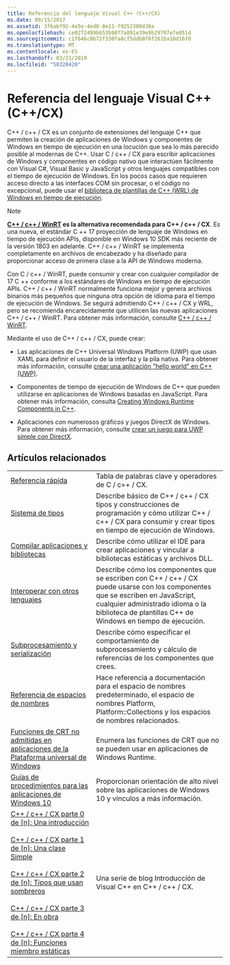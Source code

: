 ```yaml
---
title: Referencia del lenguaje Visual C++ (C++/CX)
ms.date: 09/15/2017
ms.assetid: 3f6abf92-4e5e-4ed8-8e11-f9252380d30a
ms.openlocfilehash: ce0272499b653b9077a891e39e9b29797e7e051d
ms.sourcegitcommit: c1f646c8b72f330fa8cf5ddb0f8f261ba10d16f0
ms.translationtype: MT
ms.contentlocale: es-ES
ms.lasthandoff: 03/21/2019
ms.locfileid: "58328420"
---
```

# <a name="visual-c-language-reference-ccx"></a>Referencia del lenguaje Visual C++ (C++/CX)

C++ / c++ / CX es un conjunto de extensiones del lenguaje C++ que permiten la creación de aplicaciones de Windows y componentes de Windows en tiempo de ejecución en una locución que sea lo más parecido posible al modernas de C++. Usar C / c++ / CX para escribir aplicaciones de Windows y componentes en código nativo que interactúen fácilmente con Visual C#, Visual Basic y JavaScript y otros lenguajes compatibles con el tiempo de ejecución de Windows. En los pocos casos que requieren acceso directo a las interfaces COM sin procesar, o el código no excepcional, puede usar el [biblioteca de plantillas de C++ (WRL) de Windows en tiempo de ejecución](../windows/windows-runtime-cpp-template-library-wrl.md).

> [!NOTE]
> **[C++ / c++ / WinRT](/windows/uwp/cpp-and-winrt-apis/index) es la alternativa recomendada para C++ / c++ / CX**. Es una nueva, el estándar C ++ 17 proyección de lenguaje de Windows en tiempo de ejecución APIs, disponible en Windows 10 SDK más reciente de la versión 1803 en adelante. C++ / c++ / WinRT se implementa completamente en archivos de encabezado y ha diseñado para proporcionar acceso de primera clase a la API de Windows moderna.
>
> Con C / c++ / WinRT, puede consumir y crear con cualquier compilador de 17 C ++ conforme a los estándares de Windows en tiempo de ejecución APIs. C++ / c++ / WinRT normalmente funciona mejor y genera archivos binarios más pequeños que ninguna otra opción de idioma para el tiempo de ejecución de Windows. Se seguirá admitiendo C++ / c++ / CX y WRL, pero se recomienda encarecidamente que utilicen las nuevas aplicaciones C++ / c++ / WinRT. Para obtener más información, consulte [C++ / c++ / WinRT](/windows/uwp/cpp-and-winrt-apis/index).

Mediante el uso de C++ / c++ / CX, puede crear:

- Las aplicaciones de C++ Universal Windows Platform (UWP) que usan XAML para definir el usuario de la interfaz y la pila nativa. Para obtener más información, consulte [crear una aplicación "hello world" en C++ (UWP)](/windows/uwp/get-started/create-a-basic-windows-10-app-in-cpp).

- Componentes de tiempo de ejecución de Windows de C++ que pueden utilizarse en aplicaciones de Windows basadas en JavaScript. Para obtener más información, consulta [Creating Windows Runtime Components in C++](/windows/uwp/winrt-components/creating-windows-runtime-components-in-cpp).

- Aplicaciones con numerosos gráficos y juegos DirectX de Windows. Para obtener más información, consulte [crear un juego para UWP simple con DirectX](/windows/uwp/gaming/tutorial--create-your-first-uwp-directx-game).

## <a name="related-articles"></a>Artículos relacionados

|||
|-|-|
|[Referencia rápida](../cppcx/quick-reference-c-cx.md)|Tabla de palabras clave y operadores de C / c++ / CX.|
|[Sistema de tipos](../cppcx/type-system-c-cx.md)|Describe básico de C++ / c++ / CX tipos y construcciones de programación y cómo utilizar C++ / c++ / CX para consumir y crear tipos en tiempo de ejecución de Windows.|
|[Compilar aplicaciones y bibliotecas](../cppcx/building-apps-and-libraries-c-cx.md)|Describe cómo utilizar el IDE para crear aplicaciones y vincular a bibliotecas estáticas y archivos DLL.|
|[Interoperar con otros lenguajes](../cppcx/interoperating-with-other-languages-c-cx.md)|Describe cómo los componentes que se escriben con C++ / c++ / CX puede usarse con los componentes que se escriben en JavaScript, cualquier administrado idioma o la biblioteca de plantillas C++ de Windows en tiempo de ejecución.|
|[Subprocesamiento y serialización](../cppcx/threading-and-marshaling-c-cx.md)|Describe cómo especificar el comportamiento de subprocesamiento y cálculo de referencias de los componentes que crees.|
|[Referencia de espacios de nombres](../cppcx/namespaces-reference-c-cx.md)|Hace referencia a documentación para el espacio de nombres predeterminado, el espacio de nombres Platform, Platform::Collections y los espacios de nombres relacionados.|
|[Funciones de CRT no admitidas en aplicaciones de la Plataforma universal de Windows](../cppcx/crt-functions-not-supported-in-universal-windows-platform-apps.md)|Enumera las funciones de CRT que no se pueden usar en aplicaciones de Windows Runtime.|
|[Guías de procedimientos para las aplicaciones de Windows 10](https://msdn.microsoft.com/library/windows/apps/xaml/mt244352.aspx)|Proporcionan orientación de alto nivel sobre las aplicaciones de Windows 10 y vínculos a más información.|
|[C++ / c++ / CX parte 0 de \[n\]: Una introducción](https://blogs.msdn.microsoft.com/vcblog/2012/08/29/ccx-part-0-of-n-an-introduction/)<br /><br />[C++ / c++ / CX parte 1 de \[n\]: Una clase Simple](https://blogs.msdn.microsoft.com/vcblog/2012/09/05/ccx-part-1-of-n-a-simple-class/)<br /><br />[C++ / c++ / CX parte 2 de \[n\]: Tipos que usan sombreros](https://blogs.msdn.microsoft.com/vcblog/2012/09/17/ccx-part-2-of-n-types-that-wear-hats/)<br /><br />[C++ / c++ / CX parte 3 de \[n\]: En obra](https://blogs.msdn.microsoft.com/vcblog/2012/10/05/ccx-part-3-of-n-under-construction/)<br /><br />[C++ / c++ / CX parte 4 de \[n\]: Funciones miembro estáticas](https://blogs.msdn.microsoft.com/vcblog/2012/10/19/ccx-part-4-of-n-static-member-functions/)|Una serie de blog Introducción de Visual C++ en C++ / c++ / CX.|
